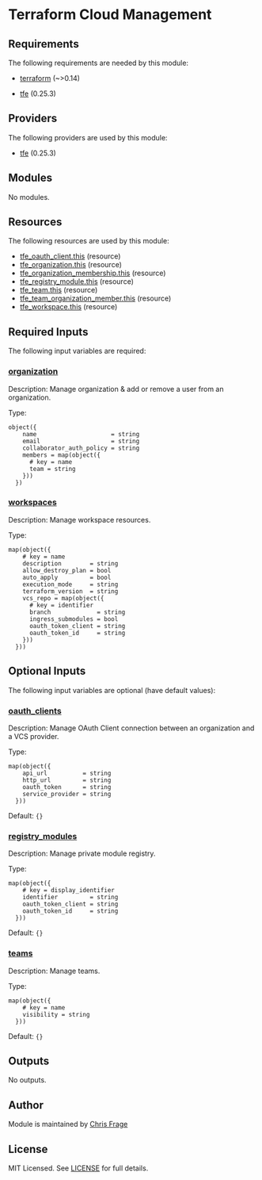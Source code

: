 # Terraform Cloud Management

<!-- TF_DOCS_BEGIN -->
## Requirements

The following requirements are needed by this module:

- <a name="requirement_terraform"></a> [terraform](#requirement_terraform) (~>0.14)

- <a name="requirement_tfe"></a> [tfe](#requirement_tfe) (0.25.3)

## Providers

The following providers are used by this module:

- <a name="provider_tfe"></a> [tfe](#provider_tfe) (0.25.3)

## Modules

No modules.

## Resources

The following resources are used by this module:

- [tfe_oauth_client.this](https://registry.terraform.io/providers/hashicorp/tfe/0.25.3/docs/resources/oauth_client) (resource)
- [tfe_organization.this](https://registry.terraform.io/providers/hashicorp/tfe/0.25.3/docs/resources/organization) (resource)
- [tfe_organization_membership.this](https://registry.terraform.io/providers/hashicorp/tfe/0.25.3/docs/resources/organization_membership) (resource)
- [tfe_registry_module.this](https://registry.terraform.io/providers/hashicorp/tfe/0.25.3/docs/resources/registry_module) (resource)
- [tfe_team.this](https://registry.terraform.io/providers/hashicorp/tfe/0.25.3/docs/resources/team) (resource)
- [tfe_team_organization_member.this](https://registry.terraform.io/providers/hashicorp/tfe/0.25.3/docs/resources/team_organization_member) (resource)
- [tfe_workspace.this](https://registry.terraform.io/providers/hashicorp/tfe/0.25.3/docs/resources/workspace) (resource)

## Required Inputs

The following input variables are required:

### <a name="input_organization"></a> [organization](#input_organization)

Description: Manage organization & add or remove a user from an organization.

Type:

```hcl
object({
    name                     = string
    email                    = string
    collaborator_auth_policy = string
    members = map(object({
      # key = name
      team = string
    }))
  })
```

### <a name="input_workspaces"></a> [workspaces](#input_workspaces)

Description: Manage workspace resources.

Type:

```hcl
map(object({
    # key = name
    description        = string
    allow_destroy_plan = bool
    auto_apply         = bool
    execution_mode     = string
    terraform_version  = string
    vcs_repo = map(object({
      # key = identifier
      branch             = string
      ingress_submodules = bool
      oauth_token_client = string
      oauth_token_id     = string
    }))
  }))
```

## Optional Inputs

The following input variables are optional (have default values):

### <a name="input_oauth_clients"></a> [oauth_clients](#input_oauth_clients)

Description: Manage OAuth Client connection between an organization and a VCS provider.

Type:

```hcl
map(object({
    api_url          = string
    http_url         = string
    oauth_token      = string
    service_provider = string
  }))
```

Default: `{}`

### <a name="input_registry_modules"></a> [registry_modules](#input_registry_modules)

Description: Manage private module registry.

Type:

```hcl
map(object({
    # key = display_identifier
    identifier         = string
    oauth_token_client = string
    oauth_token_id     = string
  }))
```

Default: `{}`

### <a name="input_teams"></a> [teams](#input_teams)

Description: Manage teams.

Type:

```hcl
map(object({
    # key = name
    visibility = string
  }))
```

Default: `{}`

## Outputs

No outputs.
<!-- TF_DOCS_END -->

## Author

Module is maintained by [Chris Frage](https://github.com/sh0shin)

## License

MIT Licensed. See [LICENSE](LICENSE.txt) for full details.
